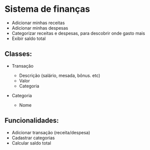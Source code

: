# Sistema de finanças



- Adicionar minhas receitas
- Adicionar minhas despesas
- Categorizar receitas e despesas, para descobrir onde gasto mais
- Exibir saldo total




## Classes:

- Transação
    - Descrição (salário, mesada, bônus. etc)
    - Valor
    - Categoria

- Categoria
    - Nome

## Funcionalidades:

- Adicionar transação (receita/despesa)
- Cadastrar categorias 
- Calcular saldo total